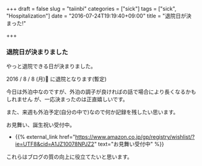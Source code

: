 +++
draft = false
slug = "taiinbi"
categories = ["sick"]
tags = ["sick", "Hospitalization"]
date = "2016-07-24T19:19:40+09:00"
title = "退院日が決まった!"

+++

### 退院日が決まりました
やっと退院できる日が決まりました。

<!--more-->

2016 / 8 / 8 (月) に退院となります(暫定)

今日は外泊中なのですが、外泊の調子が良ければの話で場合により長くなるかもしれません
が、一応決まったのは正直嬉しいです。

また、来週も外泊予定(自分の中で)なので何か記録を残したい思います。

お見舞い、誕生祝い受付中。

+ {{% external_link href="https://www.amazon.co.jp/gp/registry/wishlist/?ie=UTF8&cid=A1JZ10078NPJZ2" text="お見舞い受付中" %}}

これらはブログの質の向上に役立てたいと思います。

